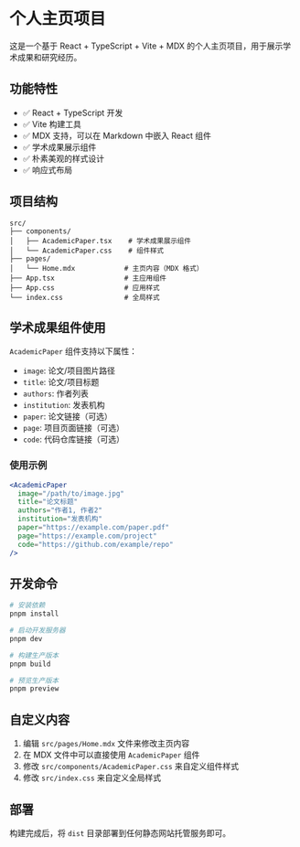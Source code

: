 # 个人主页项目

这是一个基于 React + TypeScript + Vite + MDX 的个人主页项目，用于展示学术成果和研究经历。

## 功能特性

- ✅ React + TypeScript 开发
- ✅ Vite 构建工具
- ✅ MDX 支持，可以在 Markdown 中嵌入 React 组件
- ✅ 学术成果展示组件
- ✅ 朴素美观的样式设计
- ✅ 响应式布局

## 项目结构

```
src/
├── components/
│   ├── AcademicPaper.tsx    # 学术成果展示组件
│   └── AcademicPaper.css    # 组件样式
├── pages/
│   └── Home.mdx            # 主页内容（MDX 格式）
├── App.tsx                 # 主应用组件
├── App.css                 # 应用样式
└── index.css               # 全局样式
```

## 学术成果组件使用

`AcademicPaper` 组件支持以下属性：

- `image`: 论文/项目图片路径
- `title`: 论文/项目标题
- `authors`: 作者列表
- `institution`: 发表机构
- `paper`: 论文链接（可选）
- `page`: 项目页面链接（可选）
- `code`: 代码仓库链接（可选）

### 使用示例

```jsx
<AcademicPaper
  image="/path/to/image.jpg"
  title="论文标题"
  authors="作者1, 作者2"
  institution="发表机构"
  paper="https://example.com/paper.pdf"
  page="https://example.com/project"
  code="https://github.com/example/repo"
/>
```

## 开发命令

```bash
# 安装依赖
pnpm install

# 启动开发服务器
pnpm dev

# 构建生产版本
pnpm build

# 预览生产版本
pnpm preview
```

## 自定义内容

1. 编辑 `src/pages/Home.mdx` 文件来修改主页内容
2. 在 MDX 文件中可以直接使用 `AcademicPaper` 组件
3. 修改 `src/components/AcademicPaper.css` 来自定义组件样式
4. 修改 `src/index.css` 来自定义全局样式

## 部署

构建完成后，将 `dist` 目录部署到任何静态网站托管服务即可。